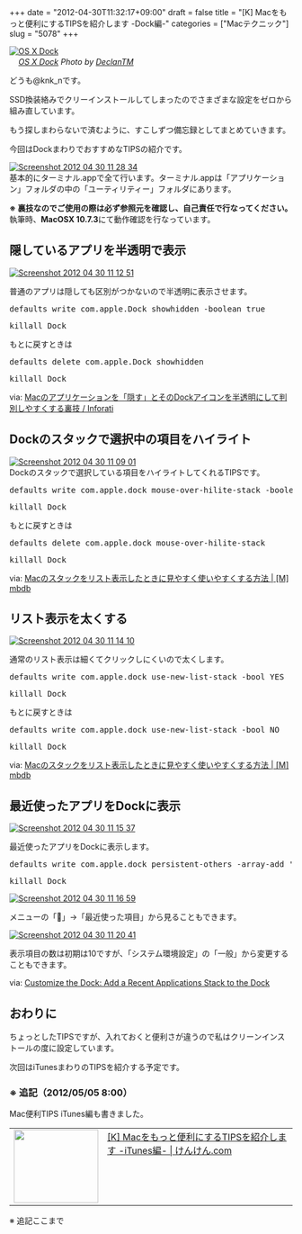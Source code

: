 +++
date = "2012-04-30T11:32:17+09:00"
draft = false
title = "[K] Macをもっと便利にするTIPSを紹介します -Dock編-"
categories = ["Macテクニック"]
slug = "5078"
+++

<div class="center"><a href="http://www.flickr.com/photos/36006949@N00/1351989380/" title="OS X Dock by DeclanTM, on Flickr" target="_blank"><img class="flickr_photo" src="http://farm2.static.flickr.com/1092/1351989380_9eab5b6487_z.jpg" alt="OS X Dock" width="NaNpx"/></a></div><cite class="flickr_photographer"><img src="http://farm4.static.flickr.com/3329/favicons/72157601614001242_7730.png" width="16" /><a href="http://www.flickr.com/photos/36006949@N00/1351989380/">OS X Dock</a> Photo by <a href="http://www.flickr.com/photos/36006949@N00/">DeclanTM</a></cite>

どうも@knk_nです。

SSD換装絡みでクリーインストールしてしまったのでさまざまな設定をゼロから組み直しています。

もう探しまわらないで済むように、すこしずつ備忘録としてまとめていきます。

今回はDockまわりでおすすめなTIPSの紹介です。<!--more--><div class="center"><a href="https://knk-n.com/images/2012/04/screenshot-2012-04-30-11.28.34.jpg"><img src="https://knk-n.com/images/2012/04/screenshot-2012-04-30-11.28.34.jpg" alt="Screenshot 2012 04 30 11 28 34" title="screenshot 2012-04-30 11.28.34.jpg" border="0" width="" height="" /></a></div>
基本的にターミナル.appで全て行います。ターミナル.appは「アプリケーション」フォルダの中の「ユーティリティー」フォルダにあります。

<strong>※ 裏技なのでご使用の際は必ず参照元を確認し、自己責任で行なってください。</strong>
執筆時、<strong>MacOSX 10.7.3</strong>にて動作確認を行なっています。

<h2>隠しているアプリを半透明で表示</h2>

<div class="center"><a href="https://knk-n.com/images/2012/04/screenshot-2012-04-30-11.12.51.jpg"><img src="https://knk-n.com/images/2012/04/screenshot-2012-04-30-11.12.51.jpg" alt="Screenshot 2012 04 30 11 12 51" title="screenshot 2012-04-30 11.12.51.jpg" border="0" width="" height="" /></a></div>

普通のアプリは隠しても区別がつかないので半透明に表示させます。

<pre class="brush: bash">
defaults write com.apple.Dock showhidden -boolean true
</pre>

<pre class="brush: bash">
killall Dock
</pre>

もとに戻すときは

<pre class="brush: bash">
defaults delete com.apple.Dock showhidden
</pre>

<pre class="brush: bash">
killall Dock
</pre>

<p>via: <a  href="http://inforati.jp/apple/mac-tips-techniques/system-hints/how-to-show-dock-icon-of-hidden-application-in-translucent.html" target="_blank">Macのアプリケーションを「隠す」とそのDockアイコンを半透明にして判別しやすくする裏技 / Inforati</a><script type="text/javascript">var url = "http://inforati.jp/apple/mac-tips-techniques/system-hints/how-to-show-dock-icon-of-hidden-application-in-translucent.html";</script><script src="http://api.b.st-hatena.com/entry.count?url=http://inforati.jp/apple/mac-tips-techniques/system-hints/how-to-show-dock-icon-of-hidden-application-in-translucent.html&callback=hatebTxt"></script></p>

<h2>Dockのスタックで選択中の項目をハイライト</h2>

<div class="center"><a href="https://knk-n.com/images/2012/04/screenshot-2012-04-30-11.09.01.jpg"><img src="https://knk-n.com/images/2012/04/screenshot-2012-04-30-11.09.01.jpg" alt="Screenshot 2012 04 30 11 09 01" title="screenshot 2012-04-30 11.09.01.jpg" border="0" width="" height="" /></a></div>
Dockのスタックで選択している項目をハイライトしてくれるTIPSです。

<pre class="brush: bash">
defaults write com.apple.dock mouse-over-hilite-stack -boolean true
</pre>

<pre class="brush: bash">
killall Dock
</pre>

もとに戻すときは

<pre class="brush: bash">
defaults delete com.apple.dock mouse-over-hilite-stack
</pre>

<pre class="brush: bash">
killall Dock
</pre>

<p>via: <a  href="http://mbdb.jp/macintosh/stack-settings.html" target="_blank">Macのスタックをリスト表示したときに見やすく使いやすくする方法 | [M] mbdb</a><script type="text/javascript">var url = "http://mbdb.jp/macintosh/stack-settings.html";</script><script src="http://api.b.st-hatena.com/entry.count?url=http://mbdb.jp/macintosh/stack-settings.html&callback=hatebTxt"></script></p>


<h2>リスト表示を太くする</h2>

<div class="center"><a href="https://knk-n.com/images/2012/04/screenshot-2012-04-30-11.14.10.jpg"><img src="https://knk-n.com/images/2012/04/screenshot-2012-04-30-11.14.10.jpg" alt="Screenshot 2012 04 30 11 14 10" title="screenshot 2012-04-30 11.14.10.jpg" border="0" width="" height="" /></a></div>

通常のリスト表示は細くてクリックしにくいので太くします。

<pre class="brush: bash">
defaults write com.apple.dock use-new-list-stack -bool YES
</pre>

<pre class="brush: bash">
killall Dock
</pre>

もとに戻すときは

<pre class="brush: bash">
defaults write com.apple.dock use-new-list-stack -bool NO
</pre>

<pre class="brush: bash">
killall Dock
</pre>

<p>via: <a  href="http://mbdb.jp/macintosh/stack-settings.html" target="_blank">Macのスタックをリスト表示したときに見やすく使いやすくする方法 | [M] mbdb</a><script type="text/javascript">var url = "http://mbdb.jp/macintosh/stack-settings.html";</script><script src="http://api.b.st-hatena.com/entry.count?url=http://mbdb.jp/macintosh/stack-settings.html&callback=hatebTxt"></script></p>

<h2>最近使ったアプリをDockに表示</h2>

<div class="center"><a href="https://knk-n.com/images/2012/04/screenshot-2012-04-30-11.15.37.jpg"><img src="https://knk-n.com/images/2012/04/screenshot-2012-04-30-11.15.37.jpg" alt="Screenshot 2012 04 30 11 15 37" title="screenshot 2012-04-30 11.15.37.jpg" border="0" width="" height="" /></a></div>

最近使ったアプリをDockに表示します。
<pre class="brush: bash">
defaults write com.apple.dock persistent-others -array-add '{ "tile-data" = { "list-type" = 1; }; "tile-type" = "recents-tile"; }'
</pre>

<pre class="brush: bash">
killall Dock
</pre>


<div class="center"><a href="https://knk-n.com/images/2012/04/screenshot-2012-04-30-11.16.59.jpg"><img src="https://knk-n.com/images/2012/04/screenshot-2012-04-30-11.16.59.jpg" alt="Screenshot 2012 04 30 11 16 59" title="screenshot 2012-04-30 11.16.59.jpg" border="0" width="" height="" /></a></div>

メニューの「」→「最近使った項目」から見ることもできます。

<div class="center"><a href="https://knk-n.com/images/2012/04/screenshot-2012-04-30-11.20.41.jpg"><img src="https://knk-n.com/images/2012/04/screenshot-2012-04-30-11.20.41.jpg" alt="Screenshot 2012 04 30 11 20 41" title="screenshot 2012-04-30 11.20.41.jpg" border="0" width="" height="" /></a></div>

表示項目の数は初期は10ですが、「システム環境設定」の「一般」から変更することもできます。

<p>via: <a  href="http://macs.about.com/od/usingyourmac/qt/dockrecentitem.htm" target="_blank">Customize the Dock: Add a Recent Applications Stack to the Dock</a><script type="text/javascript">var url = "http://macs.about.com/od/usingyourmac/qt/dockrecentitem.htm";</script><script src="http://api.b.st-hatena.com/entry.count?url=http://macs.about.com/od/usingyourmac/qt/dockrecentitem.htm&callback=hatebTxt"></script></p>

<h2>おわりに</h2>
ちょっとしたTIPSですが、入れておくと便利さが違うので私はクリーンインストールの度に設定しています。

次回はiTunesまわりのTIPSを紹介する予定です。

<h3>※ 追記（2012/05/05 8:00）</h3>
Mac便利TIPS iTunes編も書きました。
<table width="100%"><td valign="top" width="150"><a href="http://knk-n.com/2012/04/30/mac_tips_bibouroku_around_itunes/" target="_blank"><img border="0" src="http://capture.heartrails.com/150x130/shadow?http://knk-n.com/2012/04/30/mac_tips_bibouroku_around_itunes/" alt="" width="150" height="130" /></a></td><td valign="top"><a  href="http://knk-n.com/2012/04/30/mac_tips_bibouroku_around_itunes/" target="_blank">[K] Macをもっと便利にするTIPSを紹介します -iTunes編- | けんけん.com</a><script type="text/javascript">var url = "http://knk-n.com/2012/04/30/mac_tips_bibouroku_around_itunes/";</script><script src="http://api.b.st-hatena.com/entry.count?url=http://knk-n.com/2012/04/30/mac_tips_bibouroku_around_itunes/&callback=hatebTxt"></script>
</td></table>
※ 追記ここまで
